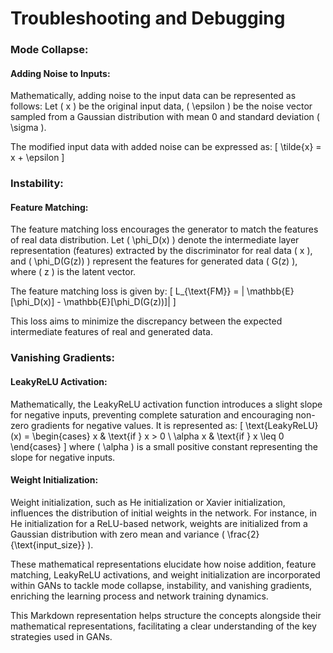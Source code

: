 #  Troubleshooting and Debugging
### Mode Collapse:

#### Adding Noise to Inputs:
Mathematically, adding noise to the input data can be represented as follows:
Let \( x \) be the original input data, \( \epsilon \) be the noise vector sampled from a Gaussian distribution with mean 0 and standard deviation \( \sigma \).

The modified input data with added noise can be expressed as: 
\[ \tilde{x} = x + \epsilon \]

### Instability:

#### Feature Matching:
The feature matching loss encourages the generator to match the features of real data distribution. Let \( \phi_D(x) \) denote the intermediate layer representation (features) extracted by the discriminator for real data \( x \), and \( \phi_D(G(z)) \) represent the features for generated data \( G(z) \), where \( z \) is the latent vector.

The feature matching loss is given by:
\[ L_{\text{FM}} = \| \mathbb{E}[\phi_D(x)] - \mathbb{E}[\phi_D(G(z))]\| \]

This loss aims to minimize the discrepancy between the expected intermediate features of real and generated data.

### Vanishing Gradients:

#### LeakyReLU Activation:
Mathematically, the LeakyReLU activation function introduces a slight slope for negative inputs, preventing complete saturation and encouraging non-zero gradients for negative values. It is represented as:
\[ \text{LeakyReLU}(x) = \begin{cases} x & \text{if } x > 0 \\ \alpha x & \text{if } x \leq 0 \end{cases} \]
where \( \alpha \) is a small positive constant representing the slope for negative inputs.

#### Weight Initialization:
Weight initialization, such as He initialization or Xavier initialization, influences the distribution of initial weights in the network. For instance, in He initialization for a ReLU-based network, weights are initialized from a Gaussian distribution with zero mean and variance \( \frac{2}{\text{input_size}} \).

These mathematical representations elucidate how noise addition, feature matching, LeakyReLU activations, and weight initialization are incorporated within GANs to tackle mode collapse, instability, and vanishing gradients, enriching the learning process and network training dynamics.

This Markdown representation helps structure the concepts alongside their mathematical representations, facilitating a clear understanding of the key strategies used in GANs.